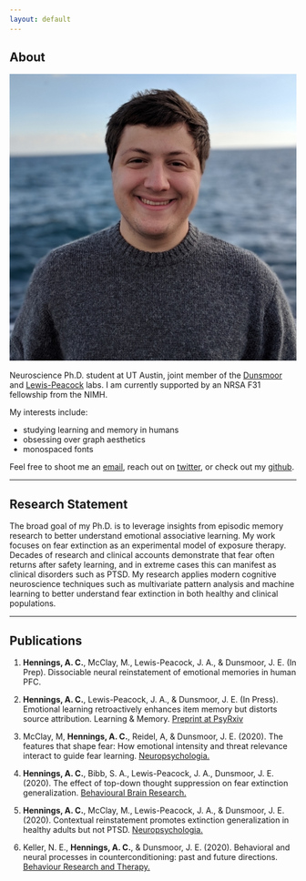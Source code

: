 ```yaml
---
layout: default
---
```


## About

<img class="profile-picture" src="face.jpg">

Neuroscience Ph.D. student at UT Austin, joint member of the [Dunsmoor](https://sites.utexas.edu/dunsmoorlab/) and [Lewis-Peacock](https://www.lewpealab.org/) labs. I am currently supported by an NRSA F31 fellowship from the NIMH.

My interests include:
- studying learning and memory in humans
- obsessing over graph aesthetics
- monospaced fonts

Feel free to shoot me an [email](mailto:achennings@utexas.edu), reach out on [twitter](https://twitter.com/gus_hennings), or check out my [github](https://github.com/achennings).

---

## Research Statement

The broad goal of my Ph.D. is to leverage insights from episodic memory research to better understand emotional associative learning. My work focuses on fear extinction as an experimental model of exposure therapy. Decades of research and clinical accounts demonstrate that fear often returns after safety learning, and in extreme cases this can manifest as clinical disorders such as PTSD. My research applies modern cognitive neuroscience techniques such as multivariate pattern analysis and machine learning to better understand fear extinction in both healthy and clinical populations.

---

## Publications

1. **Hennings, A. C.**, McClay, M., Lewis-Peacock, J. A., & Dunsmoor, J. E. (In Prep). Dissociable neural reinstatement of emotional memories in human PFC.

2. **Hennings, A. C.**, Lewis-Peacock, J. A., & Dunsmoor, J. E. (In Press). Emotional learning retroactively enhances item memory but distorts source attribution. Learning & Memory. [Preprint at PsyRxiv](https://psyarxiv.com/g4ktq/)

3. McClay, M, **Hennings, A. C.**, Reidel, A, & Dunsmoor, J. E. (2020). The features that shape fear: How emotional intensity and threat relevance interact to guide fear learning. [Neuropsychologia.](https://doi.org/10.1016/j.neuropsychologia.2020.107653)

4. **Hennings, A. C.**, Bibb, S. A., Lewis-Peacock, J. A., Dunsmoor, J. E. (2020). The effect of top-down thought suppression on fear extinction generalization. [Behavioural Brain Research.](https://doi.org/10.1016/j.bbr.2020.112931)

5. **Hennings, A. C.**, McClay, M., Lewis-Peacock, J. A., & Dunsmoor, J. E. (2020). Contextual reinstatement promotes extinction generalization in healthy adults but not PTSD. [Neuropsychologia.](https://doi.org/10.1016/j.neuropsychologia.2020.107573)

6. Keller, N. E., **Hennings, A. C.**, & Dunsmoor, J. E. (2020). Behavioral and neural processes in counterconditioning: past and future directions. [Behaviour Research and Therapy.](https://doi.org/10.1016/j.brat.2019.103532)